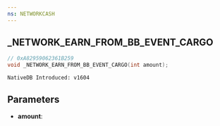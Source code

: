 ```yaml
---
ns: NETWORKCASH
---
```

## _NETWORK_EARN_FROM_BB_EVENT_CARGO

```c
// 0xA82959062361B259
void _NETWORK_EARN_FROM_BB_EVENT_CARGO(int amount);
```

```
NativeDB Introduced: v1604
```

## Parameters
* **amount**:
